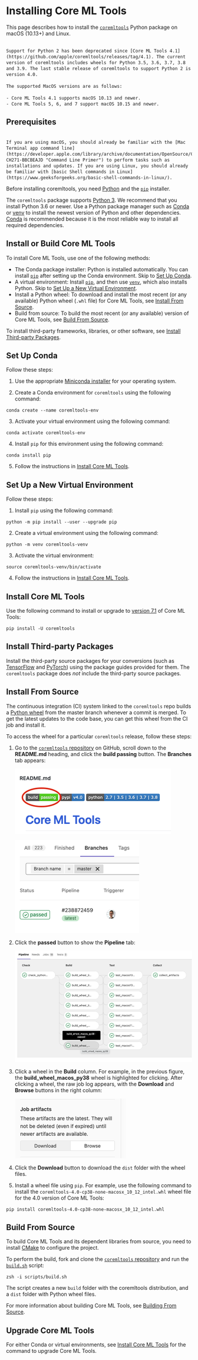 # Installing Core ML Tools

This page describes how to install the [`coremltools`](https://github.com/apple/coremltools "coremltools repository on GitHub") Python package on macOS (10.13+) and Linux.

```{admonition} Supported Python and MacOS Versions

Support for Python 2 has been deprecated since [Core ML Tools 4.1](https://github.com/apple/coremltools/releases/tag/4.1). The current version of coremltools includes wheels for Python 3.5, 3.6, 3.7, 3.8 and 3.9. The last stable release of coremltools to support Python 2 is version 4.0.

The supported MacOS versions are as follows:

- Core ML Tools 4.1 supports macOS 10.13 and newer.
- Core ML Tools 5, 6, and 7 support macOS 10.15 and newer.
```

## Prerequisites

```{admonition} For Beginners

If you are using macOS, you should already be familiar with the [Mac Terminal app command line](https://developer.apple.com/library/archive/documentation/OpenSource/Conceptual/ShellScripting/CommandLInePrimer/CommandLine.html#//apple_ref/doc/uid/TP40004268-CH271-BBCBEAJD "Command Line Primer") to perform tasks such as installations and updates. If you are using Linux, you should already be familiar with [basic Shell commands in Linux](https://www.geeksforgeeks.org/basic-shell-commands-in-linux/).
```

Before installing coremltools, you need [Python](https://www.python.org/downloads/ "Python Downloads") and the [`pip`](https://pip.pypa.io/en/stable/) installer. 

The `coremltools` package supports [Python 3](https://www.python.org/download/releases/3.0/). We recommend that you install Python 3.6 or newer. Use a Python package manager such as [Conda](https://docs.conda.io/en/latest/index.html) or [venv](https://docs.python.org/3/library/venv.html) to install the newest version of Python and other dependencies. [Conda](https://docs.conda.io/en/latest/index.html) is recommended because it is the most reliable way to install all required dependencies.

## Install or Build Core ML Tools

To install Core ML Tools, use one of the following methods:

- The Conda package installer: Python is installed automatically. You can install [`pip`](https://pip.pypa.io/en/stable/) after setting up the Conda environment. Skip to [Set Up Conda](#set-up-conda).
- A virtual environment: Install [`pip`](https://pip.pypa.io/en/stable/), and then use [`venv`](https://docs.python.org/3/library/venv.html), which also installs Python. Skip to [Set Up a New Virtual Environment](#set-up-a-new-virtual-environment).
- Install a Python wheel: To download and install the most recent (or any available) Python wheel (`.whl` file) for Core ML Tools, see [Install From Source](#install-from-source).
- Build from source: To build the most recent (or any available) version of Core ML Tools, see [Build From Source](#build-from-source).

To install third-party frameworks, libraries, or other software, see [Install Third-party Packages](#install-third-party-packages).

## Set Up Conda

Follow these steps:

1. Use the appropriate [Miniconda installer](https://docs.conda.io/en/latest/miniconda.html) for your operating system.

2. Create a Conda environment for `coremltools` using the following command:

```shell
conda create --name coremltools-env
```

3. Activate your virtual environment using the following command:

```shell
conda activate coremltools-env
```

4. Install `pip` for this environment using the following command:

```shell
conda install pip
```

5. Follow the instructions in [Install Core ML Tools](#install-core-ml-tools).

## Set Up a New Virtual Environment

Follow these steps:

1. Install `pip` using the following command:

```shell
python -m pip install --user --upgrade pip
```

2. Create a virtual environment using the following command:

```shell
python -m venv coremltools-venv
```

3. Activate the virtual environment:

```shell
source coremltools-venv/bin/activate
```

4. Follow the instructions in [Install Core ML Tools](#install-core-ml-tools). 

## Install Core ML Tools

Use the following command to install or upgrade to [version 7.1](https://github.com/apple/coremltools) of Core ML Tools:

```shell
pip install -U coremltools
```

## Install Third-party Packages

Install the third-party source packages for your conversions (such as [TensorFlow](https://www.tensorflow.org "TensorFlow") and [PyTorch](https://pytorch.org "PyTorch")) using the package guides provided for them. The `coremltools` package does _not_ include the third-party source packages.

## Install From Source

The continuous integration (CI) system linked to the `coremltools` repo builds a [Python wheel](https://pypi.org/project/wheel/) from the master branch whenever a commit is merged. To get the latest updates to the code base, you can get this wheel from the CI job and install it.

To access the wheel for a particular `coremltools` release, follow these steps:

1. Go to the [`coremltools` repository](https://github.com/apple/coremltools) on GitHub, scroll down to the **README.md** heading, and click the **build passing** button. The **Branches** tab appears:
    
    ![Branches tab](images/repo-readme-build-passing-button-annot.png)
    
    ![Branches passed](images/repo-branches-passed-button.png)

2. Click the **passed** button to show the **Pipeline** tab:
    
    ![Pipeline tab](images/repo-build-wheel-selected.png)

3. Click a wheel in the **Build** column. For example, in the previous figure, the **build_wheel_macos_py38** wheel is highlighted for clicking. After clicking a wheel, the raw job log appears, with the **Download** and **Browse** buttons in the right column:
    
    ![Download and Browse](images/repo-job-artifacts.png)

4. Click the **Download** button to download the `dist` folder with the wheel files.

5. Install a wheel file using `pip`. For example, use the following command to install the `coremltools-4.0-cp38-none-macosx_10_12_intel.whl` wheel file for the 4.0 version of Core ML Tools:

```shell
pip install coremltools-4.0-cp38-none-macosx_10_12_intel.whl
```

## Build From Source

To build Core ML Tools and its dependent libraries from source, you need to install [CMake](https://cmake.org/) to configure the project.

To perform the build, fork and clone the [`coremltools` repository](https://github.com/apple/coremltools) and run the [`build.sh`](https://github.com/apple/coremltools/blob/master/scripts/build.sh) script:

```shell
zsh -i scripts/build.sh
```

The script creates a new `build` folder with the coremltools distribution, and a `dist` folder with Python wheel files.

For more information about building Core ML Tools, see [Building From Source](https://github.com/apple/coremltools/blob/master/BUILDING.md).

## Upgrade Core ML Tools

For either Conda or virtual environments, see [Install Core ML Tools](#install-core-ml-tools) for the command to upgrade Core ML Tools.

